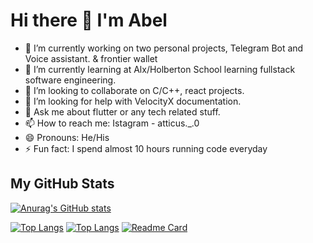 # Hi there 👋 I'm Abel

- 🔭 I’m currently working on two personal projects, Telegram Bot and Voice assistant. & frontier wallet
- 🌱 I’m currently learning at Alx/Holberton School learning fullstack software engineering.
- 👯 I’m looking to collaborate on C/C++, react projects.
- 🤔 I’m looking for help with VelocityX documentation.
- 💬 Ask me about flutter or any tech related stuff.
- 📫 How to reach me: Istagram - atticus._.0
- 😄 Pronouns: He/His
- ⚡ Fun fact: I spend almost 10 hours running code everyday

## My GitHub Stats

[![Anurag's GitHub stats](https://github-readme-stats.vercel.app/api?username=kiya3300)](https://github.com/kiya3300/github-readme-stats)

[![Top Langs](https://github-readme-stats.vercel.app/api/top-langs/?username=kiya3300&exclude_repo=github-readme-stats,kiya3300.github.io)](https://github.com/kiya3300/github-readme-stats)
[![Top Langs](https://github-readme-stats.vercel.app/api/top-langs/?username=kiya3300&layout=compact)](https://github.com/kiya3300/github-readme-stats)
[![Readme Card](https://github-readme-stats.vercel.app/api/pin/?username=kiya3300&repo=github-readme-stats)](https://github.com/kiya3300/github-readme-stats)
